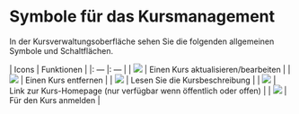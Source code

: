 
# Symbole für das Kursmanagement

In der Kursverwaltungsoberfläche sehen Sie die folgenden allgemeinen Symbole und Schaltflächen.


| Icons | Funktionen |
|: — |: — |
| ![](../../.gitbook/assets/graphics77.png) | Einen Kurs aktualisieren/bearbeiten |
| ![](../../.gitbook/assets/images25%20%282%29.png) | Einen Kurs entfernen |
| ![](../../.gitbook/assets/images22%20%285%29.png) | Lesen Sie die Kursbeschreibung |
| ![](../../.gitbook/assets/images23%20%283%29.png) | Link zur Kurs-Homepage \(nur verfügbar wenn öffentlich oder offen\) |
| ![](../../.gitbook/assets/images274.png) | Für den Kurs anmelden |